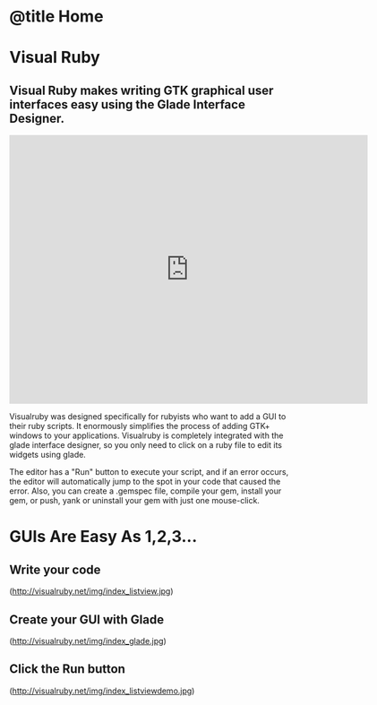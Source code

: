 # @title Home
# Visual Ruby
## Visual Ruby makes writing GTK graphical user interfaces easy using the Glade Interface Designer.

<p>
  <iframe width="640" height="480" src="https://www.youtube.com/embed/CY-0OYkg7b8" frameborder="0" allowfullscreen></iframe>
</p>

Visualruby was designed specifically for rubyists who want to add
a GUI to their ruby scripts.  It enormously simplifies the process
of adding GTK+ windows to your applications.  Visualruby is completely
integrated with the glade interface designer, so you only need to
click on a ruby file to edit its widgets using glade.

The editor has a "Run" button to execute your script, and if an error
occurs, the editor will automatically jump to the spot in your code
that caused the error.  Also, you can create a .gemspec file, compile your
gem, install your gem, or push, yank or uninstall your gem with
just one mouse-click.


# GUIs Are Easy As 1,2,3...

## Write your code 

(http://visualruby.net/img/index_listview.jpg)

## Create your GUI with Glade

(http://visualruby.net/img/index_glade.jpg)

## Click the Run button

(http://visualruby.net/img/index_listviewdemo.jpg)

